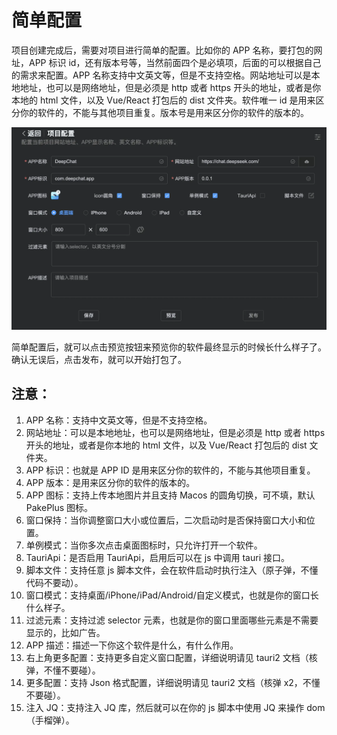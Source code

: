 # 简单配置

项目创建完成后，需要对项目进行简单的配置。比如你的 APP 名称，要打包的网址，APP 标识 id，还有版本号等，当然前面四个是必填项，后面的可以根据自己的需求来配置。APP 名称支持中文英文等，但是不支持空格。网站地址可以是本地地址，也可以是网络地址，但是必须是 http 或者 https 开头的地址，或者是你本地的 html 文件，以及 Vue/React 打包后的 dist 文件夹。软件唯一 id 是用来区分你的软件的，不能与其他项目重复。版本号是用来区分你的软件的版本的。

![](../static/imgs/config1.webp)

简单配置后，就可以点击预览按钮来预览你的软件最终显示的时候长什么样子了。
确认无误后，点击发布，就可以开始打包了。

## 注意：

1. APP 名称：支持中文英文等，但是不支持空格。
2. 网站地址：可以是本地地址，也可以是网络地址，但是必须是 http 或者 https 开头的地址，或者是你本地的 html 文件，以及 Vue/React 打包后的 dist 文件夹。
3. APP 标识：也就是 APP ID 是用来区分你的软件的，不能与其他项目重复。
4. APP 版本：是用来区分你的软件的版本的。
5. APP 图标：支持上传本地图片并且支持 Macos 的圆角切换，可不填，默认 PakePlus 图标。
6. 窗口保持：当你调整窗口大小或位置后，二次启动时是否保持窗口大小和位置。
7. 单例模式：当你多次点击桌面图标时，只允许打开一个软件。
8. TauriApi：是否启用 TauriApi，启用后可以在 js 中调用 tauri 接口。
9. 脚本文件：支持任意 js 脚本文件，会在软件启动时执行注入（原子弹，不懂代码不要动）。
10. 窗口模式：支持桌面/iPhone/iPad/Android/自定义模式，也就是你的窗口长什么样子。
11. 过滤元素：支持过滤 selector 元素，也就是你的窗口里面哪些元素是不需要显示的，比如广告。
12. APP 描述：描述一下你这个软件是什么，有什么作用。
13. 右上角更多配置：支持更多自定义窗口配置，详细说明请见 tauri2 文档（核弹，不懂不要碰）。
14. 更多配置：支持 Json 格式配置，详细说明请见 tauri2 文档（核弹 x2，不懂不要碰）。
15. 注入 JQ：支持注入 JQ 库，然后就可以在你的 js 脚本中使用 JQ 来操作 dom （手榴弹）。
